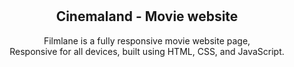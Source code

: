 <div align="center">
  

  <br />
  <br />
  
  

  <h2 align="center">Cinemaland - Movie website</h2>

  Filmlane is a fully responsive movie website page, <br />Responsive for all devices, built using HTML, CSS, and JavaScript.

  
</div>

<br />

